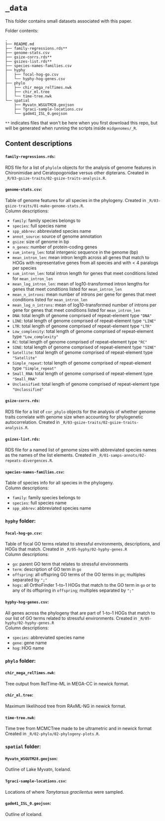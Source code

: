 
# `_data`

This folder contains small datasets associated with this paper.


Folder contents:

```
.
├── README.md
├── family-regressions.rds**
├── genome-stats.csv
├── gsize-corrs.rds**
├── gsizes-list.rds**
├── species-names-families.csv
├── hyphy
│   ├── focal-hog-go.csv
│   └── hyphy-hog-genes.csv
├── phylo
│   ├── chir_mega_relTimes.nwk
│   ├── chir_ml.tree
│   └── time-tree.nwk
└── spatial
    ├── Myvatn_WSGUTM28.geojson
    ├── Tgraci-sample-locations.csv
    └── gadm41_ISL_0.geojson
```

`**` indicates files that won't be here when you first download this repo,
but will be generated when running the scripts inside `midgenomes/_R`.


## Content descriptions

#### `family-regressions.rds`:
RDS file for a list of `phylolm` objects for the 
analysis of genome features in Chironimidae and Ceratopogonidae versus 
other dipterans.
Created in `_R/03-gsize-traits/02-gsize-traits-analysis.R`.

#### `genome-stats.csv`: 
Table of genome features for all species in the phylogeny.
Created in `_R/03-gsize-traits/01-make-genome-stats.R`.<br>
Column descriptions:

- `family`: family species belongs to
- `species`: full species name
- `spp_abbrev`: abbreviated species name
- `annot_source`: source of genome annotation
- `gsize`: size of genome in bp
- `n_genes`: number of protein-coding genes
- `sum_interg_len`: total intergenic sequence in the genome (bp)
- `mean_intron_len`: mean intron length across all genes that match to HOGs 
  with representative genes from all species and with < 4 paralogs per species
- `sum_intron_len`: total intron length for genes that meet conditions listed
  for `mean_intron_len`
- `mean_log_intron_len`: mean of log10-transformed intron lengths for genes
  that meet conditions listed for `mean_intron_len`
- `mean_n_introns`: mean number of introns per gene for genes
  that meet conditions listed for `mean_intron_len`
- `mean_log_n_introns`: mean of log10-transformed number of introns per gene
  for genes that meet conditions listed for `mean_intron_len`
- `DNA`: total length of genome comprised of repeat-element type `"DNA"`
- `LINE`: total length of genome comprised of repeat-element type `"LINE"`
- `LTR`: total length of genome comprised of repeat-element type `"LTR"`
- `Low_complexity`: total length of genome comprised of repeat-element type `"Low_complexity"`
- `RC`: total length of genome comprised of repeat-element type `"RC"`
- `SINE`: total length of genome comprised of repeat-element type `"SINE"`
- `Satellite`: total length of genome comprised of repeat-element type `"Satellite"`
- `Simple_repeat`: total length of genome comprised of repeat-element type `"Simple_repeat"`
- `Small_RNA`: total length of genome comprised of repeat-element type `"Small_RNA"`
- `Unclassified`: total length of genome comprised of repeat-element type `"Unclassified"`


#### `gsize-corrs.rds`:
RDS file for a list of `cor_phylo` objects for the analysis
of whether genome traits correlate with genome size when accounting
for phylogenetic autocorrelation.
Created in `_R/03-gsize-traits/02-gsize-traits-analysis.R`.


#### `gsizes-list.rds`:
RDS file for a named list of genome sizes with abbreviated 
species names as the names of the list elements.
Created in `_R/01-samps-annots/02-repeats-divergences.R`.

#### `species-names-families.csv`: 
Table of species info for all species in the phylogeny.<br>
Column descriptions:

- `family`: family species belongs to
- `species`: full species name
- `spp_abbrev`: abbreviated species name



### `hyphy` folder:

#### `focal-hog-go.csv`:
Table of focal GO terms related to stressful environments, descriptions, and
HOGs that match.
Created in `_R/05-hyphy/02-hyphy-genes.R`<br>
Column descriptions:

- `go`: parent GO term that relates to stressful environments
- `term`: description of GO term in `go`
- `offspring`: all offspring GO terms of the GO terms in `go`; 
  multiples separated by `";"`
- `hogs`: all OrthoFinder 1-to-1 HOGs that match to the GO term in `go` or 
  to any of its offspring in `offspring`; multiples separated by `";"`

#### `hyphy-hog-genes.csv`:
All genes across the phylogeny that are part of 1-to-1 HOGs that match to our
list of GO terms related to stressful environments.
Created in `_R/05-hyphy/02-hyphy-genes.R`<br>
Column descriptions:

- `species`: abbreviated species name
- `gene`: gene name
- `hog`: HOG name



### `phylo` folder:

#### `chir_mega_relTimes.nwk`:
Tree output from RelTime-ML in MEGA-CC in newick format.

#### `chir_ml.tree`:
Maximum likelihood tree from RAxML-NG in newick format.

#### `time-tree.nwk`:
Time tree from MCMCTree made to be ultrametric and in newick format
Created in `_R/02-phylo/02-phylogeny-plots.R`.


### `spatial` folder:

#### `Myvatn_WSGUTM28.geojson`:
Outline of Lake Myvatn, Iceland.

#### `Tgraci-sample-locations.csv`:
Locations of where *Tanytarsus gracilentus* were sampled.

#### `gadm41_ISL_0.geojson`:
Outline of Iceland.
